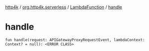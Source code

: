 [http4k](../../index.md) / [org.http4k.serverless](../index.md) / [LambdaFunction](index.md) / [handle](./handle.md)

# handle

`fun handle(request: APIGatewayProxyRequestEvent, lambdaContext: Context? = null): <ERROR CLASS>`